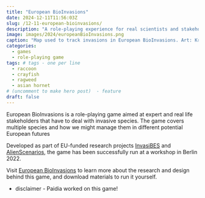```yaml
---
title: "European BioInvasions"
date: 2024-12-11T11:56:03Z
slug: /12-11-european-bioinvasions/
description: "A role-playing experience for real scientists and stakeholders."
image: images/2024/europeanBioInvasions.png
caption: "Map used to track invasions in European BioInvasions. Art: Kris Tsenova"
categories:
  - games
  - role-playing game
tags: # tags - one per line
  - raccoon
  - crayfish
  - ragweed
  - asian hornet  
# (uncomment to make hero post)  - feature
draft: false
---
```

European BioInvasions is a role-playing game aimed at expert and real life stakeholders that have to deal with invasive species. The game covers multiple species and how we might manage them in different potential European futures
<!--more-->  
Developed as part of EU-funded research projects [InvasiBES](https://doi.org/10.3897/neobiota.50.35466) and [AlienScenarios](https://doi.org/10.3897/neobiota.45.33366), the game has been successfully run at a workshop in Berlin 2022.

Visit [European BioInvasions](https://europeanbioinvasions.ecologygames.eu/) to learn more about the research and design behind this game, and download materials to run it yourself.

* disclaimer - Paidia worked on this game!
